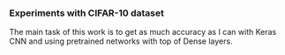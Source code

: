 ### Experiments with CIFAR-10 dataset 
The main task of this work is to get as much accuracy as I can with Keras CNN and using
pretrained networks with top of Dense layers.